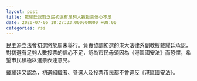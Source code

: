 ```yaml
---
layout: post
title: 戴耀廷認對泛民初選有足夠人數投票信心不足
date: 2020-07-06 18:27:33.000000000 +08:00
categories: rss
---
```


民主派立法會初選將於周末舉行。負責協調初選的港大法律系副教授戴耀廷承認，對初選有足夠人數投票的信心不足，認為市民毋須因為《港區國安法》而恐懼，希望市民積極以選票表達意見。

戴耀廷又認為，初選組織者、參選人及投票市民都不會違反《港區國安法》。
